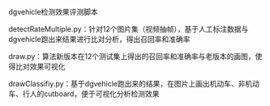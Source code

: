 dgvehicle检测效果评测脚本

detectRateMultiple.py：针对12个图片集（视频抽帧），基于人工标注数据与dgvehicle跑出来结果进行比对分析，得出召回率和准确率

draw.py：算法新版本在12个测试集上得出的召回率和准确率与老版本的画图，使得比对效果可视化

drawClassifiy.py：基于dgvehicle跑出来的结果，在图片上画出机动车、非机动车、行人的cutboard，便于可视化分析检测效果


